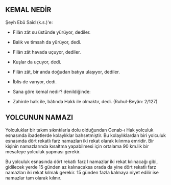 ## KEMAL NEDİR

Şeyh Ebû Saîd (k.s.)'e:

- Filân zât su üstünde yürüyor, dediler.

- Balık ve timsah da yürüyor, dedi.

- Filân zât havada uçuyor, dediler.

- Kuşlar da uçuyor, dedi.

- Filân zât, bir anda doğudan batıya ulaşıyor, dediler.

- İblis de varıyor, dedi.

- Sana göre kemal nedir? denildiğinde:

- Zahirde halk ile, bâtında Hakk ile olmaktır, dedi. (Ruhul-Beyân: 2/127)

## YOLCUNUN NAMAZI

Yolculuklar bir takım sıkıntılarla dolu ol­duğundan Cenab-ı Hak yolculuk esnasında ibadetlerde kolaylıklar bahsetmiştir. Bu kolay­lıklardan biri yolculuk esnasında dört rekatlı farz namazları iki rekat olarak kılınma emridir. Bir kişinin namazlarında kısaltma yapabilmesi için ortalama 90 km.lik bir mesafeye yolculuk yapması gerekir.

Bu yolculuk esnasında dört rekatlı farz l namazlar iki rekat kılınacağı gibi, gidilecek yerde 15 günden az kalınacaksa orada da yine dört rekatlı farz namazları iki rekat kılmak gerekir. 15 günden fazla kalmaya niyet edilir ise namazlar tam olarak kılınır.
